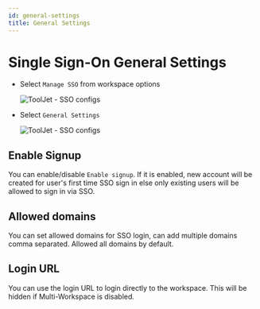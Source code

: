 ```yaml
---
id: general-settings
title: General Settings
---
```


# Single Sign-On General Settings

- Select `Manage SSO` from workspace options

  <div style={{textAlign: 'center'}}>

  ![ToolJet - SSO configs](/img/password-login/organization-menu.png)

  </div>

- Select `General Settings`

  <div style={{textAlign: 'center'}}>

  ![ToolJet - SSO configs](/img/sso/general/general-settings.png)

  </div>

## Enable Signup

You can enable/disable `Enable signup`. If it is enabled, new account will be created for user's first time SSO sign in else only existing users will be allowed to sign in via SSO.

## Allowed domains

You can set allowed domains for SSO login, can add multiple domains comma separated. Allowed all domains by default.

## Login URL

You can use the login URL to login directly to the workspace. This will be hidden if Multi-Workspace is disabled.
